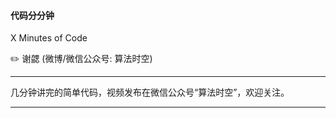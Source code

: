 #### 代码分分钟

X Minutes of Code

:pencil2: 谢勰 (微博/微信公众号: 算法时空)

---

几分钟讲完的简单代码，视频发布在微信公众号“算法时空”，欢迎关注。

---


